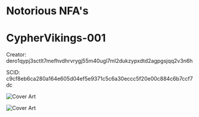 # Notorious NFA's

# CypherVikings-001

Creator: dero1qypj3sctlt7mefhvdhrvrygj55m40ugl7ml2dukzypxdtd2agpgsjqq2v3n6h

SCID: c9cf8eb6ca280a164e605d04ef5e9371c5c6a30eccc5f20e00c884c6b7ccf7dc

![Cover Art](https://github.com/Notoriousjoshyb/CypherVikings-NFA/blob/main/CypherViking-001.png?raw=true)


![Cover Art](https://github.com/Notoriousjoshyb/CypherVikings-NFA/blob/main/CypherViking-CA.png?raw=true)
